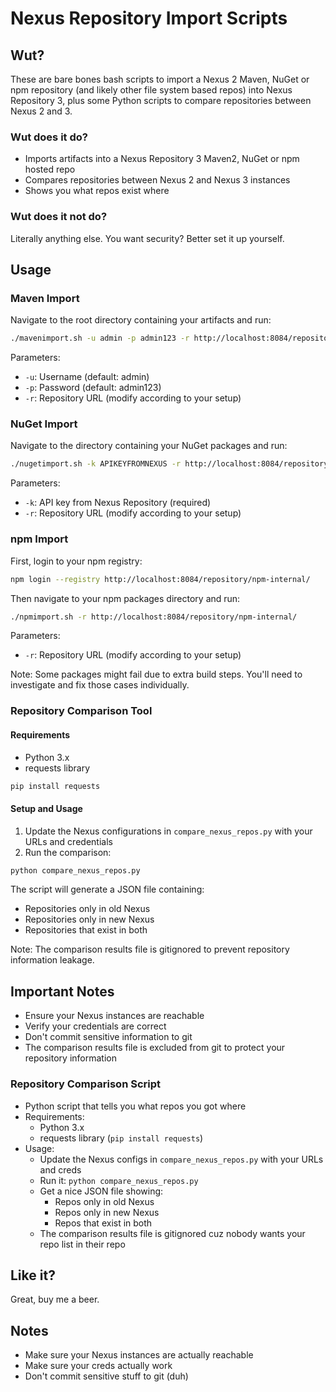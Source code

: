 # Nexus Repository Import Scripts
## Wut?
These are bare bones bash scripts to import a Nexus 2 Maven, NuGet or npm repository (and likely other file system based repos)
into Nexus Repository 3, plus some Python scripts to compare repositories between Nexus 2 and 3.
### Wut does it do?
* Imports artifacts into a Nexus Repository 3 Maven2, NuGet or npm hosted repo
* Compares repositories between Nexus 2 and Nexus 3 instances
* Shows you what repos exist where
### Wut does it not do?
Literally anything else. You want security? Better set it up yourself.

## Usage

### Maven Import
Navigate to the root directory containing your artifacts and run:
```bash
./mavenimport.sh -u admin -p admin123 -r http://localhost:8084/repository/maven-releases/
```
Parameters:
- `-u`: Username (default: admin)
- `-p`: Password (default: admin123)
- `-r`: Repository URL (modify according to your setup)

### NuGet Import
Navigate to the directory containing your NuGet packages and run:
```bash
./nugetimport.sh -k APIKEYFROMNEXUS -r http://localhost:8084/repository/nuget-hosted/
```
Parameters:
- `-k`: API key from Nexus Repository (required)
- `-r`: Repository URL (modify according to your setup)

### npm Import
First, login to your npm registry:
```bash
npm login --registry http://localhost:8084/repository/npm-internal/
```

Then navigate to your npm packages directory and run:
```bash
./npmimport.sh -r http://localhost:8084/repository/npm-internal/
```
Parameters:
- `-r`: Repository URL (modify according to your setup)

Note: Some packages might fail due to extra build steps. You'll need to investigate and fix those cases individually.

### Repository Comparison Tool

#### Requirements
- Python 3.x
- requests library
```bash
pip install requests
```

#### Setup and Usage
1. Update the Nexus configurations in `compare_nexus_repos.py` with your URLs and credentials
2. Run the comparison:
```bash
python compare_nexus_repos.py
```

The script will generate a JSON file containing:
- Repositories only in old Nexus
- Repositories only in new Nexus
- Repositories that exist in both

Note: The comparison results file is gitignored to prevent repository information leakage.

## Important Notes
- Ensure your Nexus instances are reachable
- Verify your credentials are correct
- Don't commit sensitive information to git
- The comparison results file is excluded from git to protect your repository information

### Repository Comparison Script
* Python script that tells you what repos you got where
* Requirements:
  * Python 3.x
  * requests library (`pip install requests`)
* Usage:
  * Update the Nexus configs in `compare_nexus_repos.py` with your URLs and creds
  * Run it: `python compare_nexus_repos.py`
  * Get a nice JSON file showing:
    * Repos only in old Nexus
    * Repos only in new Nexus
    * Repos that exist in both
  * The comparison results file is gitignored cuz nobody wants your repo list in their repo
## Like it?
Great, buy me a beer.
## Notes
* Make sure your Nexus instances are actually reachable
* Make sure your creds actually work
* Don't commit sensitive stuff to git (duh)